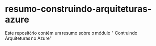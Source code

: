 # resumo-construindo-arquiteturas-azure
Este repositório contém um resumo sobre o módulo " Contruindo Arquiteturas no Azure"

